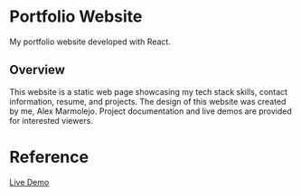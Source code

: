 # Portfolio Website

My portfolio website developed with React.

## Overview

This website is a static web page showcasing my tech stack skills, contact information, resume, and projects. The design of this website was created by me, Alex Marmolejo. Project documentation and live demos are provided for interested viewers. 

# Reference

[Live Demo](https://prosperitty.github.io/personal-website/)
